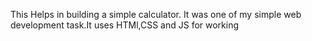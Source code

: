 This Helps in building a simple calculator. It was one of my simple web development task.It uses HTMl,CSS and JS for working
